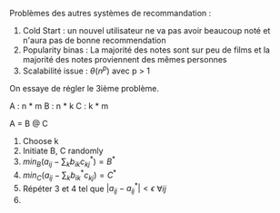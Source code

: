 
Problèmes des autres systèmes de recommandation :
1. Cold Start : un nouvel utilisateur ne va pas avoir beaucoup noté et n'aura pas de bonne recommendation 
2. Popularity binas : La majorité des notes sont sur peu de films et la majorité des notes proviennent des mêmes personnes
3. Scalabilité issue : $\theta(n^p)$ avec p > 1

On essaye de régler le 3ième problème.

A : n * m
B : n * k
C : k * m

A = B @ C

1. Choose k
2. Initiate B, C randomly
3. $min_B(a_{ij} - \sum_k b_{ik} c_{kj}^*) = B^*$
4. $min_C(a_{ij} - \sum_k b_{ik}^* c_{kj}) = C^*$
5. Répéter 3 et 4 tel que $|a_{ij} - a_{ij}^*| < \epsilon$ $\forall{ij}$
6. 